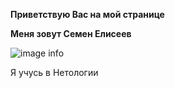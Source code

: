**Приветствую Вас на мой странице**

__Меня зовут Семен Елисеев__

![image info](./pic/me.png)

Я учусь в Нетологии